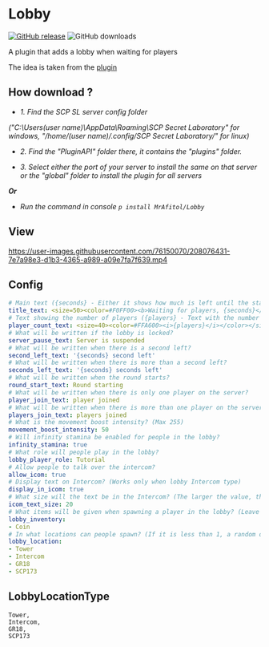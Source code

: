 # Lobby
[![GitHub release](https://flat.badgen.net/github/release/MrAfitol/Lobby)](https://github.com/MrAfitol/Lobby/releases/)
![GitHub downloads](https://flat.badgen.net/github/assets-dl/MrAfitol/Lobby)


A plugin that adds a lobby when waiting for players

The idea is taken from the [plugin](https://github.com/Michal78900/WaitAndChillReborn)
## How download ?
   - *1. Find the SCP SL server config folder*
   
   *("C:\Users\(user name)\AppData\Roaming\SCP Secret Laboratory\" for windows, "/home/(user name)/.config/SCP Secret Laboratory/" for linux)*
  
   - *2. Find the "PluginAPI" folder there, it contains the "plugins" folder.*
  
   - *3. Select either the port of your server to install the same on that server or the "global" folder to install the plugin for all servers*
  
  ***Or***
  
   - *Run the command in console `p install MrAfitol/Lobby`*
  
## View
https://user-images.githubusercontent.com/76150070/208076431-7e7a98e3-d1b3-4365-a989-a09e7fa7f639.mp4


## Config
```yml
# Main text ({seconds} - Either it shows how much is left until the start, or the server status is "Server is suspended", "Round starting")
title_text: <size=50><color=#F0FF00><b>Waiting for players, {seconds}</b></color></size>
# Text showing the number of players ({players} - Text with the number of players)
player_count_text: <size=40><color=#FFA600><i>{players}</i></color></size>
# What will be written if the lobby is locked?
server_pause_text: Server is suspended
# What will be written when there is a second left?
second_left_text: '{seconds} second left'
# What will be written when there is more than a second left?
seconds_left_text: '{seconds} seconds left'
# What will be written when the round starts?
round_start_text: Round starting
# What will be written when there is only one player on the server?
player_join_text: player joined
# What will be written when there is more than one player on the server?
players_join_text: players joined
# What is the movement boost intensity? (Max 255)
movement_boost_intensity: 50
# Will infinity stamina be enabled for people in the lobby?
infinity_stamina: true
# What role will people play in the lobby?
lobby_player_role: Tutorial
# Allow people to talk over the intercom?
allow_icom: true
# Display text on Intercom? (Works only when lobby Intercom type)
display_in_icom: true
# What size will the text be in the Intercom? (The larger the value, the smaller it will be)
icom_text_size: 20
# What items will be given when spawning a player in the lobby? (Leave blank to keep inventory empty)
lobby_inventory:
- Coin
# In what locations can people spawn? (If it is less than 1, a random one will be selected)
lobby_location:
- Tower
- Intercom
- GR18
- SCP173
```

## LobbyLocationType
```
Tower,
Intercom,
GR18,
SCP173
```
